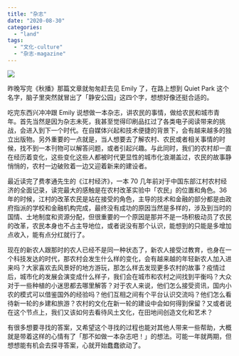 ```yaml
---
title: "杂志"
date: "2020-08-30"
categories: 
  - "land"
tags: 
  - "文化-culture"
  - "杂志-magazine"
---
```

![](https://f000.backblazeb2.com/file/quietpark/IMG_20200830_120554.jpg)

昨晚写完《秋播》那篇文章就匆匆赶去见 Emily 了，在路上想到 Quiet Park 这个名字，脑子里突然就冒出了「静安公园」这四个字，想想好像还挺合适的。  
  
吃完东西兴冲冲跟 Emily 说想做一本杂志，讲农民的事情，做给农民和城市青年。首先当然是因为杂志未死，我甚至觉得印刷品扛过了各类电子阅读带来的挑战，会进入到下一个时代。在自媒体兴起和技术便捷的背景下，会有越来越多的独立出版物。另外重要的一点就是，当人想要去了解农村、农民或者相关事情的时候，找不到一本刊物可以解答问题，或者引起兴趣。与此同时，我们的农村却一直在经历着变化，这些变化这些人都被时代更显性的城市化浪潮盖过，农民的故事静悄悄的，农村一边破败着一边又迎着新来的建设者。  
  
最近读完了费孝通先生的《江村经济》，一本 70 几年前对于中国东部江村农村经济的全面记录，读完最大的感触是在农村改革实验中「农民」的位置和角色。36 年的时候，江村的改革农民是站在接受的角色，主导的技术和金融的部分都是由政府指派的学校和金融机构完成，最终没有成功的原因当然是多样的，涉及到当时的国情、土地制度和资源分配，但很重要的一个原因是那并不是一场积极动员了农民的改革，农民本身也不占主导地位，或者说没有那个认识，能想到的只能是多增加点收入，能有点分红就行了。  
  
现在的新农人跟那时的农人已经不是同一种状态了，新农人接受过教育，也身在一个科技发达的时代，那农村会发生什么样的变化，会有越来越的年轻新农人加入进来吗？大家喜欢去风景好的地方游玩，那怎么样去发现更多农村的故事？疫情过后，城市化的发展会演变成什么样子，我们会在城市和农村之间找到平衡吗？大众对于一些种植的小迷思都去哪里解答？对于农人来说，他们怎么接受资讯，国内小农的模式可以借鉴国外的经验吗？他们互相之间有个平台认识交流吗？他们怎么看待新一轮的乡建和旅游？农村的文化在新一轮的建设中会如何得到保留？又或者说在这个节点上，我们又该如何去看待风土文化，在田地间创造文化和艺术？  
  
有很多想要寻找的答案，又希望这个寻找的过程也能对其他人带来一些帮助，大概就是带着这样的心情有了「那不如做一本杂志吧！」的想法。可能一年就两期，但想想能有机会去探寻答案，心就开始蠢蠢欲动了。
